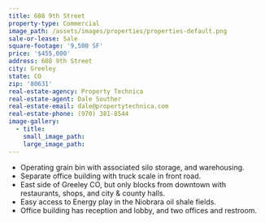 ```yaml
---
title: 608 9th Street
property-type: Commercial
image_path: /assets/images/properties/properties-default.png
sale-or-lease: Sale
square-footage: '9,500 SF'
price: '$455,000'
address: 608 9th Street
city: Greeley
state: CO
zip: '80631'
real-estate-agency: Property Technica
real-estate-agent: Dale Souther
real-estate-email: dale@propertytechnica.com
real-estate-phone: (970) 381-8544
image-gallery:
  - title:
    small_image_path:
    large_image_path:
---
```



* Operating grain bin with associated silo storage, and warehousing.
* Separate office building with truck scale in front road.
* East side of Greeley CO, but only blocks from downtown with restaurants, shops, and city & county halls.
* Easy access to Energy play in the Niobrara oil shale fields.
* Office building has reception and lobby, and two offices and restroom.